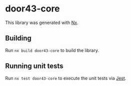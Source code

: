# door43-core

This library was generated with [Nx](https://nx.dev).

## Building

Run `nx build door43-core` to build the library.

## Running unit tests

Run `nx test door43-core` to execute the unit tests via [Jest](https://jestjs.io).
